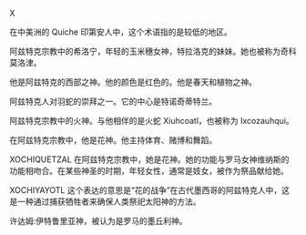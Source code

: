 

X

在中美洲的 Quiche 印第安人中，这个术语指的是较低的地区。

阿兹特克宗教中的希洛宁，年轻的玉米穗女神，特拉洛克的妹妹。她也被称为奇科莫洛津。

他是阿兹特克的西部之神。他的颜色是红色的。他是春天和植物之神。

阿兹特克人对羽蛇的崇拜之一。它的中心是特诺奇蒂特兰。

阿兹特克宗教中的火神。与他相伴的是火蛇 Xiuhcoatl，也被称为 Ixcozauhqui。

在阿兹特克宗教中，他是花神。他主持体育、赌博和舞蹈。

XOCHIQUETZAL 在阿兹特克宗教中，她是花神。她的功能与罗马女神维纳斯的功能相吻合。在某些神圣的时期，年轻女性，通常是妓女，被作为祭品献给她。

XOCHIYAYOTL 这个表达的意思是“花的战争”在古代墨西哥的阿兹特克人中，这是一种通过捕获牺牲者来确保人类祭祀太阳神的方法。

许达姆:伊特鲁里亚神，被认为是罗马的墨丘利神。